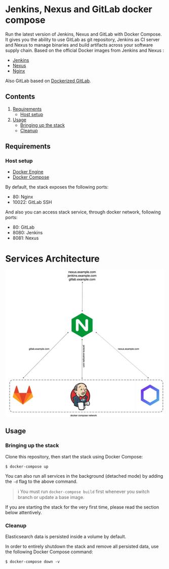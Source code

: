 # Jenkins, Nexus and GitLab docker compose

Run the latest version of Jenkins,  Nexus and GitLab with Docker Compose.
It gives you the ability to use GitLab as git repository, Jenkins as CI server and  Nexus to manage binaries and build artifacts across your software supply chain. 
Based on the official Docker images from Jenkins and Nexus :
* [Jenkins](https://github.com/jenkinsci/docker)
* [Nexus](https://github.com/sonatype/docker-nexus3)
* [Nginx](https://github.com/nginxinc/docker-nginx)

Also GitLab based on [Dockerized GitLab](https://github.com/sameersbn/docker-gitlab).

## Contents

1. [Requirements](#requirements)
   * [Host setup](#host-setup)
2. [Usage](#usage)
   * [Bringing up the stack](#bringing-up-the-stack)
   * [Cleanup](#cleanup)



## Requirements

### Host setup

* [Docker Engine](https://docs.docker.com/install/) 
* [Docker Compose](https://docs.docker.com/compose/install/)


By default, the stack exposes the following ports:
* 80: Nginx
* 10022: GitLab SSH 

And also you can access stack service, through docker network, following ports:
* 80: GitLab
* 8080: Jenkins
* 8081: Nexus


# Services Architecture
![picture](./services_architecture.jpg)

## Usage

### Bringing up the stack

Clone this repository, then start the stack using Docker Compose:

```console
$ docker-compose up
```

You can also run all services in the background (detached mode) by adding the `-d` flag to the above command.

> :information_source: You must run `docker-compose build` first whenever you switch branch or update a base image.

If you are starting the stack for the very first time, please read the section below attentively.

### Cleanup

Elasticsearch data is persisted inside a volume by default.

In order to entirely shutdown the stack and remove all persisted data, use the following Docker Compose command:

```console
$ docker-compose down -v